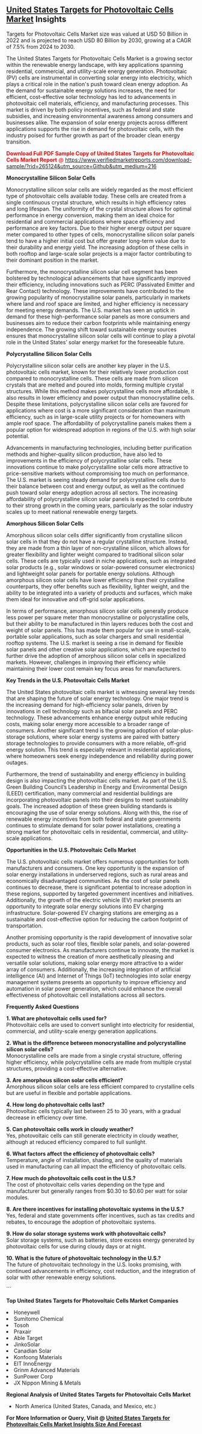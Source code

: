 <h2><a href="https://www.verifiedmarketreports.com/download-sample/?rid=265124&amp;utm_source=Github&amp;utm_medium=216" target="_blank">United States Targets for Photovoltaic Cells Market</a> Insights</h2><p>Targets for Photovoltaic Cells Market size was valued at USD 50 Billion in 2022 and is projected to reach USD 80 Billion by 2030, growing at a CAGR of 7.5% from 2024 to 2030.</p><p><p>The United States Targets for Photovoltaic Cells Market is a growing sector within the renewable energy landscape, with key applications spanning residential, commercial, and utility-scale energy generation. Photovoltaic (PV) cells are instrumental in converting solar energy into electricity, which plays a critical role in the nation's push toward clean energy adoption. As the demand for sustainable energy solutions increases, the need for efficient, cost-effective solar technology has led to advancements in photovoltaic cell materials, efficiency, and manufacturing processes. This market is driven by both policy incentives, such as federal and state subsidies, and increasing environmental awareness among consumers and businesses alike. The expansion of solar energy projects across different applications supports the rise in demand for photovoltaic cells, with the industry poised for further growth as part of the broader clean energy transition. <p><span class=""><span style="color: #ff0000;"><strong>Download Full PDF Sample Copy of United States Targets for Photovoltaic Cells Market Report</strong> @ </span><a href="https://www.verifiedmarketreports.com/download-sample/?rid=265124&amp;utm_source=Github&amp;utm_medium=216" target="_blank">https://www.verifiedmarketreports.com/download-sample/?rid=265124&amp;utm_source=Github&amp;utm_medium=216</a></span></p></p><p><strong>Monocrystalline Silicon Solar Cells</strong></p><p>Monocrystalline silicon solar cells are widely regarded as the most efficient type of photovoltaic cells available today. These cells are created from a single continuous crystal structure, which results in high efficiency rates and long lifespan. The uniformity of the crystal structure allows for optimal performance in energy conversion, making them an ideal choice for residential and commercial applications where space efficiency and performance are key factors. Due to their higher energy output per square meter compared to other types of cells, monocrystalline silicon solar panels tend to have a higher initial cost but offer greater long-term value due to their durability and energy yield. The increasing adoption of these cells in both rooftop and large-scale solar projects is a major factor contributing to their dominant position in the market.<p>Furthermore, the monocrystalline silicon solar cell segment has been bolstered by technological advancements that have significantly improved their efficiency, including innovations such as PERC (Passivated Emitter and Rear Contact) technology. These improvements have contributed to the growing popularity of monocrystalline solar panels, particularly in markets where land and roof space are limited, and higher efficiency is necessary for meeting energy demands. The U.S. market has seen an uptick in demand for these high-performance solar panels as more consumers and businesses aim to reduce their carbon footprints while maintaining energy independence. The growing shift toward sustainable energy sources ensures that monocrystalline silicon solar cells will continue to play a pivotal role in the United States’ solar energy market for the foreseeable future.</p><p><strong>Polycrystalline Silicon Solar Cells</strong></p><p>Polycrystalline silicon solar cells are another key player in the U.S. photovoltaic cells market, known for their relatively lower production cost compared to monocrystalline cells. These cells are made from silicon crystals that are melted and poured into molds, forming multiple crystal structures. While this method makes polycrystalline cells more affordable, it also results in lower efficiency and power output than monocrystalline cells. Despite these limitations, polycrystalline silicon solar cells are favored for applications where cost is a more significant consideration than maximum efficiency, such as in large-scale utility projects or for homeowners with ample roof space. The affordability of polycrystalline panels makes them a popular option for widespread adoption in regions of the U.S. with high solar potential.<p>Advancements in manufacturing technologies, including better purification methods and higher-quality silicon production, have also led to improvements in the efficiency of polycrystalline solar cells. These innovations continue to make polycrystalline solar cells more attractive to price-sensitive markets without compromising too much on performance. The U.S. market is seeing steady demand for polycrystalline cells due to their balance between cost and energy output, as well as the continued push toward solar energy adoption across all sectors. The increasing affordability of polycrystalline silicon solar panels is expected to contribute to their strong growth in the coming years, particularly as the solar industry scales up to meet national renewable energy targets.</p><p><strong>Amorphous Silicon Solar Cells</strong></p><p>Amorphous silicon solar cells differ significantly from crystalline silicon solar cells in that they do not have a regular crystalline structure. Instead, they are made from a thin layer of non-crystalline silicon, which allows for greater flexibility and lighter weight compared to traditional silicon solar cells. These cells are typically used in niche applications, such as integrated solar products (e.g., solar windows or solar-powered consumer electronics) and lightweight solar panels for portable energy solutions. Although amorphous silicon solar cells have lower efficiency than their crystalline counterparts, they offer benefits such as flexibility, lighter weight, and the ability to be integrated into a variety of products and surfaces, which make them ideal for innovative and off-grid solar applications.<p>In terms of performance, amorphous silicon solar cells generally produce less power per square meter than monocrystalline or polycrystalline cells, but their ability to be manufactured in thin layers reduces both the cost and weight of solar panels. This has made them popular for use in small-scale, portable solar applications, such as solar chargers and small residential rooftop systems. The U.S. market is seeing a rise in demand for flexible solar panels and other creative solar applications, which are expected to further drive the adoption of amorphous silicon solar cells in specialized markets. However, challenges in improving their efficiency while maintaining their lower cost remain key focus areas for manufacturers.</p><p><strong>Key Trends in the U.S. Photovoltaic Cells Market</strong></p><p>The United States photovoltaic cells market is witnessing several key trends that are shaping the future of solar energy technology. One major trend is the increasing demand for high-efficiency solar panels, driven by innovations in cell technology such as bifacial solar panels and PERC technology. These advancements enhance energy output while reducing costs, making solar energy more accessible to a broader range of consumers. Another significant trend is the growing adoption of solar-plus-storage solutions, where solar energy systems are paired with battery storage technologies to provide consumers with a more reliable, off-grid energy solution. This trend is especially relevant in residential applications, where homeowners seek energy independence and reliability during power outages. <p>Furthermore, the trend of sustainability and energy efficiency in building design is also impacting the photovoltaic cells market. As part of the U.S. Green Building Council’s Leadership in Energy and Environmental Design (LEED) certification, many commercial and residential buildings are incorporating photovoltaic panels into their designs to meet sustainability goals. The increased adoption of these green building standards is encouraging the use of solar energy solutions. Along with this, the rise of renewable energy incentives from both federal and state governments continues to stimulate demand for solar power installations, creating a strong market for photovoltaic cells in residential, commercial, and utility-scale applications.</p><p><strong>Opportunities in the U.S. Photovoltaic Cells Market</strong></p><p>The U.S. photovoltaic cells market offers numerous opportunities for both manufacturers and consumers. One key opportunity is the expansion of solar energy installations in underserved regions, such as rural areas and economically disadvantaged communities. As the cost of solar panels continues to decrease, there is significant potential to increase adoption in these regions, supported by targeted government incentives and initiatives. Additionally, the growth of the electric vehicle (EV) market presents an opportunity to integrate solar energy solutions into EV charging infrastructure. Solar-powered EV charging stations are emerging as a sustainable and cost-effective option for reducing the carbon footprint of transportation.<p>Another promising opportunity is the rapid development of innovative solar products, such as solar roof tiles, flexible solar panels, and solar-powered consumer electronics. As manufacturers continue to innovate, the market is expected to witness the creation of more aesthetically pleasing and versatile solar solutions, making solar energy more attractive to a wider array of consumers. Additionally, the increasing integration of artificial intelligence (AI) and Internet of Things (IoT) technologies into solar energy management systems presents an opportunity to improve efficiency and automation in solar power generation, which could enhance the overall effectiveness of photovoltaic cell installations across all sectors.</p><p><strong>Frequently Asked Questions</strong></p><p><strong>1. What are photovoltaic cells used for?</strong><br>Photovoltaic cells are used to convert sunlight into electricity for residential, commercial, and utility-scale energy generation applications.</p><p><strong>2. What is the difference between monocrystalline and polycrystalline silicon solar cells?</strong><br>Monocrystalline cells are made from a single crystal structure, offering higher efficiency, while polycrystalline cells are made from multiple crystal structures, providing a cost-effective alternative.</p><p><strong>3. Are amorphous silicon solar cells efficient?</strong><br>Amorphous silicon solar cells are less efficient compared to crystalline cells but are useful in flexible and portable applications.</p><p><strong>4. How long do photovoltaic cells last?</strong><br>Photovoltaic cells typically last between 25 to 30 years, with a gradual decrease in efficiency over time.</p><p><strong>5. Can photovoltaic cells work in cloudy weather?</strong><br>Yes, photovoltaic cells can still generate electricity in cloudy weather, although at reduced efficiency compared to full sunlight.</p><p><strong>6. What factors affect the efficiency of photovoltaic cells?</strong><br>Temperature, angle of installation, shading, and the quality of materials used in manufacturing can all impact the efficiency of photovoltaic cells.</p><p><strong>7. How much do photovoltaic cells cost in the U.S.?</strong><br>The cost of photovoltaic cells varies depending on the type and manufacturer but generally ranges from $0.30 to $0.60 per watt for solar modules.</p><p><strong>8. Are there incentives for installing photovoltaic systems in the U.S.?</strong><br>Yes, federal and state governments offer incentives, such as tax credits and rebates, to encourage the adoption of photovoltaic systems.</p><p><strong>9. How do solar storage systems work with photovoltaic cells?</strong><br>Solar storage systems, such as batteries, store excess energy generated by photovoltaic cells for use during cloudy days or at night.</p><p><strong>10. What is the future of photovoltaic technology in the U.S.?</strong><br>The future of photovoltaic technology in the U.S. looks promising, with continued advancements in efficiency, cost reduction, and the integration of solar with other renewable energy solutions.</p>```</p><p><strong>Top United States Targets for Photovoltaic Cells Market Companies</strong></p><div data-test-id=""><p><li>Honeywell</li><li> Sumitomo Chemical</li><li> Tosoh</li><li> Praxair</li><li> Able Target</li><li> JinkoSolar</li><li> Canadian Solar</li><li> Konfoong Materials</li><li> EIT InnoEnergy</li><li> Grinm Advanced Materials</li><li> SunPower Corp</li><li> JX Nippon Mining & Metals</li></p><div><strong>Regional Analysis of&nbsp;United States Targets for Photovoltaic Cells Market</strong></div><ul><li dir="ltr"><p dir="ltr">North America&nbsp;(United States, Canada, and Mexico, etc.)</p></li></ul><p><strong>For More Information or Query, Visit @&nbsp;</strong><strong><a href="https://www.verifiedmarketreports.com/product/targets-for-photovoltaic-cells-market/?utm_source=Github&amp;utm_medium=216" target="_blank">United States Targets for Photovoltaic Cells Market Insights Size And Forecast</a></strong></p></div>
